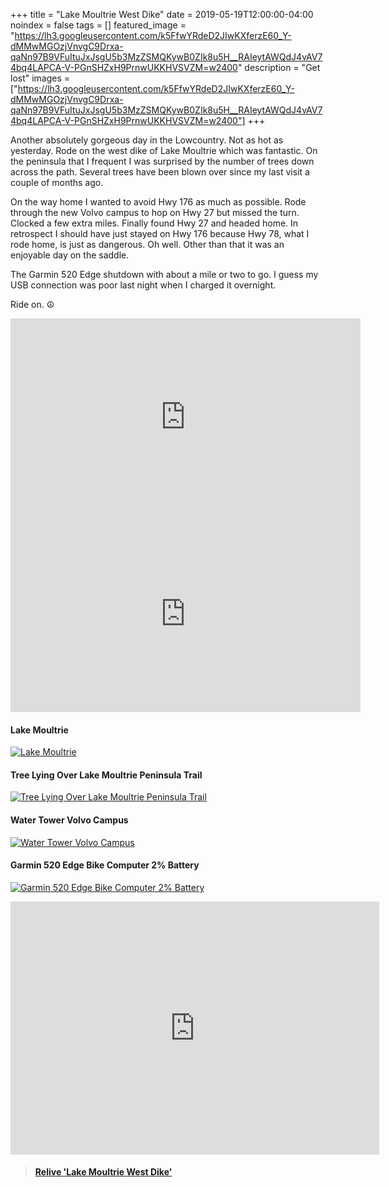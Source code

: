 +++
title =  "Lake Moultrie West Dike"
date = 2019-05-19T12:00:00-04:00
noindex = false
tags = []
featured_image = "https://lh3.googleusercontent.com/k5FfwYRdeD2JIwKXferzE60_Y-dMMwMGOzjVnvgC9Drxa-qaNn97B9VFuItuJxJsgU5b3MzZSMQKywB0ZIk8u5H__RAIeytAWQdJ4vAV74bq4LAPCA-V-PGnSHZxH9PrnwUKKHVSVZM=w2400"
description = "Get lost"
images = ["https://lh3.googleusercontent.com/k5FfwYRdeD2JIwKXferzE60_Y-dMMwMGOzjVnvgC9Drxa-qaNn97B9VFuItuJxJsgU5b3MzZSMQKywB0ZIk8u5H__RAIeytAWQdJ4vAV74bq4LAPCA-V-PGnSHZxH9PrnwUKKHVSVZM=w2400"]
+++

Another absolutely gorgeous day in the Lowcountry. Not as hot as yesterday. Rode on the west dike of Lake Moultrie which was fantastic. On the peninsula that I frequent I was surprised by the number of trees down across the path. Several trees have been blown over since my last visit a couple of months ago.

On the way home I wanted to avoid Hwy 176 as much as possible. Rode through the new Volvo campus to hop on Hwy 27 but missed the turn. Clocked a few extra miles. Finally found Hwy 27 and headed home. In retrospect I should have just stayed on Hwy 176 because Hwy 78, what I rode home, is just as dangerous. Oh well. Other than that it was an enjoyable day on the saddle.

The Garmin 520 Edge shutdown with about a mile or two to go. I guess my USB connection was poor last night when I charged it overnight.

Ride on. ☮

<iframe width="560" height="315" src="https://www.youtube.com/embed/zORJC-sZnBg" frameborder="0" allow="accelerometer; autoplay; encrypted-media; gyroscope; picture-in-picture" allowfullscreen></iframe>

<iframe width="560" height="315" src="https://www.youtube.com/embed/3FDUAgGk2U0" frameborder="0" allow="accelerometer; autoplay; encrypted-media; gyroscope; picture-in-picture" allowfullscreen></iframe>

#### Lake Moultrie
[![Lake Moultrie](https://lh3.googleusercontent.com/qNZ3G9FFthF5VrLb-_7SURqiglqy_TcFxVux0pDLwadyEiAslgUR5k_yuSjvQPgOlqGV3aLWYmHtJv_V_GJEfB4JUiHWJRiHUudefJ9H_Wj37WaPYvgPUcrqujiPHhzoPwU7VRvFtoY=w2400)](https://lh3.googleusercontent.com/qNZ3G9FFthF5VrLb-_7SURqiglqy_TcFxVux0pDLwadyEiAslgUR5k_yuSjvQPgOlqGV3aLWYmHtJv_V_GJEfB4JUiHWJRiHUudefJ9H_Wj37WaPYvgPUcrqujiPHhzoPwU7VRvFtoY=w2400)


#### Tree Lying Over Lake Moultrie Peninsula Trail
[![Tree Lying Over Lake Moultrie Peninsula Trail](https://lh3.googleusercontent.com/W_DmhctJUG3tXLwGfuwmYbg2upepPGlUcKZXvQsLs9pEnzzWugO7f7MSoFl34OGURYSIrJbtYx2UnhCyBW63LpgL6k4QpV7olS-Rkgrp2KNOtJVQJbtTiFxrwKsz92tCZTLq5i1vujs=w2400)](https://lh3.googleusercontent.com/W_DmhctJUG3tXLwGfuwmYbg2upepPGlUcKZXvQsLs9pEnzzWugO7f7MSoFl34OGURYSIrJbtYx2UnhCyBW63LpgL6k4QpV7olS-Rkgrp2KNOtJVQJbtTiFxrwKsz92tCZTLq5i1vujs=w2400)

#### Water Tower Volvo Campus
[![Water Tower Volvo Campus](https://lh3.googleusercontent.com/2OhT0eZds6cIGOfXGiBJyFCV8ACGSuizkYUDF11X5GyxYrPdZkWwd7eHvzl8NyMLM1qK5nl1Y28AB0Z4u4OO8Q2sflMCGQTMB1UeOn1BlyVYSKytwG_6htsktWHmD-OquWQTM0RHOcE=w2400)](https://lh3.googleusercontent.com/2OhT0eZds6cIGOfXGiBJyFCV8ACGSuizkYUDF11X5GyxYrPdZkWwd7eHvzl8NyMLM1qK5nl1Y28AB0Z4u4OO8Q2sflMCGQTMB1UeOn1BlyVYSKytwG_6htsktWHmD-OquWQTM0RHOcE=w2400)

#### Garmin 520 Edge Bike Computer 2% Battery
[![Garmin 520 Edge Bike Computer 2% Battery](https://lh3.googleusercontent.com/j7dSslMgOehqdt_29LvZb0SGB0q0klxy3Jz3cQRvm9Gwq43_DZjMI1nsYdADxoYuoJ1apANYy5PI0qWbjv153cf6dVCU00GFkeU85_BUsm0Fvr05iUnWdvADz8iwd6cQzcikrlZ9eO0=w2400)](https://lh3.googleusercontent.com/j7dSslMgOehqdt_29LvZb0SGB0q0klxy3Jz3cQRvm9Gwq43_DZjMI1nsYdADxoYuoJ1apANYy5PI0qWbjv153cf6dVCU00GFkeU85_BUsm0Fvr05iUnWdvADz8iwd6cQzcikrlZ9eO0=w2400)



<iframe height='405' width='590' frameborder='0' allowtransparency='true' scrolling='no' src='https://www.strava.com/activities/2380587504/embed/f41afc7f80907d0ad5da820f5cb53a4301195884'></iframe>

<blockquote class="embedly-card" data-card-controls="0" data-card-key="f1631a41cb254ca5b035dc5747a5bd75"><h4><a href="https://www.relive.cc/view/2380587504?r=embed-site">Relive 'Lake Moultrie West Dike'</a></h4></blockquote>
        <script async src="https://cdn.embedly.com/widgets/platform.js" charset="UTF-8"></script>

